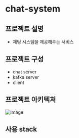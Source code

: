 # chat-system

## 프로젝트 설명

- 채팅 시스템을 제공해주는 서비스

## 프로젝트 구성

- chat server
- kafka server
- client

## 프로젝트 아키텍처

![Image](https://github.com/user-attachments/assets/b7986b7a-d746-4d50-a8bc-27ddea4a929f)

## 사용 stack
